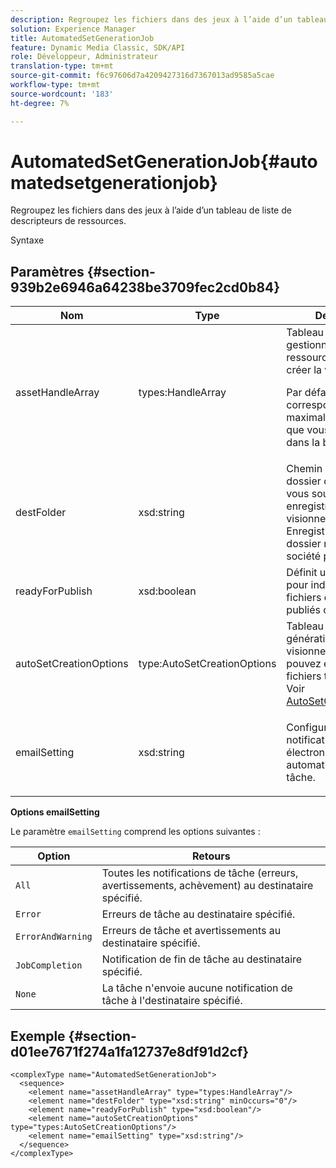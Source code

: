 ```yaml
---
description: Regroupez les fichiers dans des jeux à l’aide d’un tableau de liste de descripteurs de ressources.
solution: Experience Manager
title: AutomatedSetGenerationJob
feature: Dynamic Media Classic, SDK/API
role: Développeur, Administrateur
translation-type: tm+mt
source-git-commit: f6c97606d7a4209427316d7367013ad9585a5cae
workflow-type: tm+mt
source-wordcount: '183'
ht-degree: 7%

---
```



# AutomatedSetGenerationJob{#automatedsetgenerationjob}

Regroupez les fichiers dans des jeux à l’aide d’un tableau de liste de descripteurs de ressources.

Syntaxe

## Paramètres {#section-939b2e6946a64238be3709fec2cd0b84}

<table id="table_0E031B2014B646BDA2A94D7E0B55DD5B"> 
 <thead> 
  <tr> 
   <th colname="col1" class="entry"> Nom </th> 
   <th colname="col2" class="entry"> Type </th> 
   <th colname="col3" class="entry"> Description </th> 
  </tr> 
 </thead>
 <tbody> 
  <tr> 
   <td colname="col1"> <span class="codeph"> <span class="varname"> assetHandleArray</span> </span> </td> 
   <td colname="col2"> <span class="codeph"> types:HandleArray</span> </td> 
   <td colname="col3">Tableau de gestionnaires de ressources utilisés pour créer la visionneuse. <p>Par défaut, 1 000 correspond au nombre maximal de ressources que vous pouvez avoir dans la baie. </p></td> 
  </tr> 
  <tr> 
   <td colname="col1"> <span class="codeph"> <span class="varname"> destFolder</span> </span> </td> 
   <td colname="col2"> <span class="codeph"> xsd:string</span> </td> 
   <td colname="col3"> Chemin d’accès au dossier dans lequel vous souhaitez enregistrer les visionneuses. Enregistre dans le dossier racine de société par défaut. </td> 
  </tr> 
  <tr> 
   <td colname="col1"> <span class="codeph"> <span class="varname"> readyForPublish</span> </span> </td> 
   <td colname="col2"> <span class="codeph"> xsd:boolean</span> </td> 
   <td colname="col3"> Définit un indicateur pour indiquer si les fichiers doivent être publiés ou non. </td> 
  </tr> 
  <tr> 
   <td colname="col1"> <span class="codeph"> <span class="varname"> autoSetCreationOptions</span> </span> </td> 
   <td colname="col2"> <span class="codeph"> type:AutoSetCreationOptions</span> </td> 
   <td colname="col3">Tableau de scripts de génération de visionneuses que vous pouvez exécuter sur les fichiers téléchargés. Voir <a href="../../types/c-data-types/r-auto-set-creation-options.md#reference-58b42b39e53345aeb87cd1adc864e7ff" format="dita" scope="local"> AutoSetCreationOptions</a></td> 
  </tr> 
  <tr> 
   <td colname="col1"> <span class="codeph"> <span class="varname"> emailSetting</span> </span> </td> 
   <td colname="col2"> <span class="codeph"> xsd:string</span> </td> 
   <td colname="col3"> <p>Configurez une notification électronique automatisée pour la tâche. </p> </td> 
  </tr> 
 </tbody> 
</table>

**Options emailSetting**

Le paramètre `emailSetting` comprend les options suivantes :

| Option | Retours |
|---|---|
| `All` | Toutes les notifications de tâche (erreurs, avertissements, achèvement) au destinataire spécifié. |
| `Error` | Erreurs de tâche au destinataire spécifié. |
| `ErrorAndWarning` | Erreurs de tâche et avertissements au destinataire spécifié. |
| `JobCompletion` | Notification de fin de tâche au destinataire spécifié. |
| `None` | La tâche n&#39;envoie aucune notification de tâche à l&#39;destinataire spécifié. |

## Exemple {#section-d01ee7671f274a1fa12737e8df91d2cf}

```
<complexType name="AutomatedSetGenerationJob">
  <sequence>
    <element name="assetHandleArray" type="types:HandleArray"/>
    <element name="destFolder" type="xsd:string" minOccurs="0"/>
    <element name="readyForPublish" type="xsd:boolean"/>
    <element name="autoSetCreationOptions" type="types:AutoSetCreationOptions"/>
    <element name="emailSetting" type="xsd:string"/>
  </sequence>
</complexType>
```


